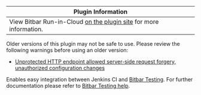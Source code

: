 | Plugin Information                                                                                                     |
|------------------------------------------------------------------------------------------------------------------------|
| View Bitbar Run-in-Cloud [on the plugin site](https://plugins.jenkins.io/testdroid-run-in-cloud) for more information. |

Older versions of this plugin may not be safe to use. Please review the
following warnings before using an older version:

-   [Unprotected HTTP endpoint allowed server-side request forgery,
    unauthorized configuration
    changes](https://jenkins.io/security/advisory/2019-03-06/#SECURITY-1088)

Enables easy integration between Jenkins CI and [Bitbar
Testing](http://bitbar.com/). For further documentation please refer
to [Bitbar Testing
help](http://docs.bitbar.com/testing/cloud-integrations/jenkins-plugin/index.html).
